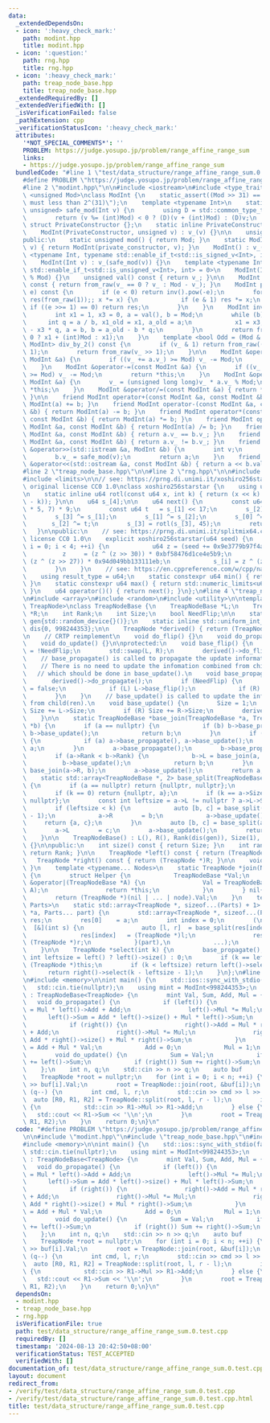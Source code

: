 ```yaml
---
data:
  _extendedDependsOn:
  - icon: ':heavy_check_mark:'
    path: modint.hpp
    title: modint.hpp
  - icon: ':question:'
    path: rng.hpp
    title: rng.hpp
  - icon: ':heavy_check_mark:'
    path: treap_node_base.hpp
    title: treap_node_base.hpp
  _extendedRequiredBy: []
  _extendedVerifiedWith: []
  _isVerificationFailed: false
  _pathExtension: cpp
  _verificationStatusIcon: ':heavy_check_mark:'
  attributes:
    '*NOT_SPECIAL_COMMENTS*': ''
    PROBLEM: https://judge.yosupo.jp/problem/range_affine_range_sum
    links:
    - https://judge.yosupo.jp/problem/range_affine_range_sum
  bundledCode: "#line 1 \"test/data_structure/range_affine_range_sum.0.test.cpp\"\n\
    #define PROBLEM \"https://judge.yosupo.jp/problem/range_affine_range_sum\"\n\n\
    #line 2 \"modint.hpp\"\n\n#include <iostream>\n#include <type_traits>\n\ntemplate\
    \ <unsigned Mod>\nclass ModInt {\n    static_assert((Mod >> 31) == 0, \"`Mod`\
    \ must less than 2^(31)\");\n    template <typename Int>\n    static std::enable_if_t<std::is_integral_v<Int>,\
    \ unsigned> safe_mod(Int v) {\n        using D = std::common_type_t<Int, unsigned>;\n\
    \        return (v %= (int)Mod) < 0 ? (D)(v + (int)Mod) : (D)v;\n    }\n\n   \
    \ struct PrivateConstructor {};\n    static inline PrivateConstructor private_constructor{};\n\
    \    ModInt(PrivateConstructor, unsigned v) : v_(v) {}\n\n    unsigned v_;\n\n\
    public:\n    static unsigned mod() { return Mod; }\n    static ModInt from_raw(unsigned\
    \ v) { return ModInt(private_constructor, v); }\n    ModInt() : v_() {}\n    template\
    \ <typename Int, typename std::enable_if_t<std::is_signed_v<Int>, int> = 0>\n\
    \    ModInt(Int v) : v_(safe_mod(v)) {}\n    template <typename Int, typename\
    \ std::enable_if_t<std::is_unsigned_v<Int>, int> = 0>\n    ModInt(Int v) : v_(v\
    \ % Mod) {}\n    unsigned val() const { return v_; }\n\n    ModInt operator-()\
    \ const { return from_raw(v_ == 0 ? v_ : Mod - v_); }\n    ModInt pow(long long\
    \ e) const {\n        if (e < 0) return inv().pow(-e);\n        for (ModInt x(*this),\
    \ res(from_raw(1));; x *= x) {\n            if (e & 1) res *= x;\n           \
    \ if ((e >>= 1) == 0) return res;\n        }\n    }\n    ModInt inv() const {\n\
    \        int x1 = 1, x3 = 0, a = val(), b = Mod;\n        while (b) {\n      \
    \      int q = a / b, x1_old = x1, a_old = a;\n            x1 = x3, x3 = x1_old\
    \ - x3 * q, a = b, b = a_old - b * q;\n        }\n        return from_raw(x1 <\
    \ 0 ? x1 + (int)Mod : x1);\n    }\n    template <bool Odd = (Mod & 1)>\n    std::enable_if_t<Odd,\
    \ ModInt> div_by_2() const {\n        if (v_ & 1) return from_raw((v_ + Mod) >>\
    \ 1);\n        return from_raw(v_ >> 1);\n    }\n\n    ModInt &operator+=(const\
    \ ModInt &a) {\n        if ((v_ += a.v_) >= Mod) v_ -= Mod;\n        return *this;\n\
    \    }\n    ModInt &operator-=(const ModInt &a) {\n        if ((v_ += Mod - a.v_)\
    \ >= Mod) v_ -= Mod;\n        return *this;\n    }\n    ModInt &operator*=(const\
    \ ModInt &a) {\n        v_ = (unsigned long long)v_ * a.v_ % Mod;\n        return\
    \ *this;\n    }\n    ModInt &operator/=(const ModInt &a) { return *this *= a.inv();\
    \ }\n\n    friend ModInt operator+(const ModInt &a, const ModInt &b) { return\
    \ ModInt(a) += b; }\n    friend ModInt operator-(const ModInt &a, const ModInt\
    \ &b) { return ModInt(a) -= b; }\n    friend ModInt operator*(const ModInt &a,\
    \ const ModInt &b) { return ModInt(a) *= b; }\n    friend ModInt operator/(const\
    \ ModInt &a, const ModInt &b) { return ModInt(a) /= b; }\n    friend bool operator==(const\
    \ ModInt &a, const ModInt &b) { return a.v_ == b.v_; }\n    friend bool operator!=(const\
    \ ModInt &a, const ModInt &b) { return a.v_ != b.v_; }\n    friend std::istream\
    \ &operator>>(std::istream &a, ModInt &b) {\n        int v;\n        a >> v;\n\
    \        b.v_ = safe_mod(v);\n        return a;\n    }\n    friend std::ostream\
    \ &operator<<(std::ostream &a, const ModInt &b) { return a << b.val(); }\n};\n\
    #line 2 \"treap_node_base.hpp\"\n\n#line 2 \"rng.hpp\"\n\n#include <cstdint>\n\
    #include <limits>\n\n// see: https://prng.di.unimi.it/xoshiro256starstar.c\n//\
    \ original license CC0 1.0\nclass xoshiro256starstar {\n    using u64 = std::uint64_t;\n\
    \n    static inline u64 rotl(const u64 x, int k) { return (x << k) | (x >> (64\
    \ - k)); }\n\n    u64 s_[4];\n\n    u64 next() {\n        const u64 res = rotl(s_[1]\
    \ * 5, 7) * 9;\n        const u64 t   = s_[1] << 17;\n        s_[2] ^= s_[0];\n\
    \        s_[3] ^= s_[1];\n        s_[1] ^= s_[2];\n        s_[0] ^= s_[3];\n \
    \       s_[2] ^= t;\n        s_[3] = rotl(s_[3], 45);\n        return res;\n \
    \   }\n\npublic:\n    // see: https://prng.di.unimi.it/splitmix64.c\n    // original\
    \ license CC0 1.0\n    explicit xoshiro256starstar(u64 seed) {\n        for (int\
    \ i = 0; i < 4; ++i) {\n            u64 z = (seed += 0x9e3779b97f4a7c15);\n  \
    \          z     = (z ^ (z >> 30)) * 0xbf58476d1ce4e5b9;\n            z     =\
    \ (z ^ (z >> 27)) * 0x94d049bb133111eb;\n            s_[i] = z ^ (z >> 31);\n\
    \        }\n    }\n    // see: https://en.cppreference.com/w/cpp/named_req/UniformRandomBitGenerator\n\
    \    using result_type = u64;\n    static constexpr u64 min() { return std::numeric_limits<u64>::min();\
    \ }\n    static constexpr u64 max() { return std::numeric_limits<u64>::max();\
    \ }\n    u64 operator()() { return next(); }\n};\n#line 4 \"treap_node_base.hpp\"\
    \n#include <array>\n#include <random>\n#include <utility>\n\ntemplate <typename\
    \ TreapNode>\nclass TreapNodeBase {\n    TreapNodeBase *L;\n    TreapNodeBase\
    \ *R;\n    int Rank;\n    int Size;\n    bool NeedFlip;\n\n    static inline xoshiro256starstar\
    \ gen{std::random_device{}()};\n    static inline std::uniform_int_distribution<int>\
    \ dis{0, 998244353};\n\n    TreapNode *derived() { return (TreapNode *)this; }\n\
    \n    // CRTP reimplement\n    void do_flip() {}\n    void do_propagate() {}\n\
    \    void do_update() {}\n\nprotected:\n    void base_flip() {\n        NeedFlip\
    \ = !NeedFlip;\n        std::swap(L, R);\n        derived()->do_flip();\n    }\n\
    \    // base_propagate() is called to propagate the update information to child(ren).\n\
    \    // There is no need to update the infomation combined from child(ren)\n \
    \   // which should be done in base_update().\n    void base_propagate() {\n \
    \       derived()->do_propagate();\n        if (NeedFlip) {\n            NeedFlip\
    \ = false;\n            if (L) L->base_flip();\n            if (R) R->base_flip();\n\
    \        }\n    }\n    // base_update() is called to update the infomation combined\
    \ from child(ren).\n    void base_update() {\n        Size = 1;\n        if (L)\
    \ Size += L->Size;\n        if (R) Size += R->Size;\n        derived()->do_update();\n\
    \    }\n\n    static TreapNodeBase *base_join(TreapNodeBase *a, TreapNodeBase\
    \ *b) {\n        if (a == nullptr) {\n            if (b) b->base_propagate(),\
    \ b->base_update();\n            return b;\n        }\n        if (b == nullptr)\
    \ {\n            if (a) a->base_propagate(), a->base_update();\n            return\
    \ a;\n        }\n        a->base_propagate();\n        b->base_propagate();\n\
    \        if (a->Rank < b->Rank) {\n            b->L = base_join(a, b->L);\n  \
    \          b->base_update();\n            return b;\n        }\n        a->R =\
    \ base_join(a->R, b);\n        a->base_update();\n        return a;\n    }\n\n\
    \    static std::array<TreapNodeBase *, 2> base_split(TreapNodeBase *a, int k)\
    \ {\n        if (a == nullptr) return {nullptr, nullptr};\n        a->base_propagate();\n\
    \        if (k == 0) return {nullptr, a};\n        if (k == a->Size) return {a,\
    \ nullptr};\n        const int leftsize = a->L != nullptr ? a->L->Size : 0;\n\
    \        if (leftsize < k) {\n            auto [b, c] = base_split(a->R, k - leftsize\
    \ - 1);\n            a->R        = b;\n            a->base_update();\n       \
    \     return {a, c};\n        }\n        auto [b, c] = base_split(a->L, k);\n\
    \        a->L        = c;\n        a->base_update();\n        return {b, a};\n\
    \    }\n\n    TreapNodeBase() : L(), R(), Rank(dis(gen)), Size(1), NeedFlip()\
    \ {}\n\npublic:\n    int size() const { return Size; }\n    int rank() const {\
    \ return Rank; }\n\n    TreapNode *left() const { return (TreapNode *)L; }\n \
    \   TreapNode *right() const { return (TreapNode *)R; }\n\n    void flip() { base_flip();\
    \ }\n    template <typename... Nodes>\n    static TreapNode *join(Nodes... node)\
    \ {\n        struct Helper {\n            TreapNodeBase *Val;\n            Helper\
    \ &operator|(TreapNodeBase *A) {\n                Val = TreapNodeBase::base_join(Val,\
    \ A);\n                return *this;\n            }\n        } nil{nullptr};\n\
    \        return (TreapNode *)(nil | ... | node).Val;\n    }\n    template <typename...\
    \ Parts>\n    static std::array<TreapNode *, sizeof...(Parts) + 1> split(TreapNode\
    \ *a, Parts... part) {\n        std::array<TreapNode *, sizeof...(Parts) + 1>\
    \ res;\n        res[0]    = a;\n        int index = 0;\n        (\n          \
    \  [&](int s) {\n                auto [l, r]  = base_split(res[index], s);\n \
    \               res[index]   = (TreapNode *)l;\n                res[++index] =\
    \ (TreapNode *)r;\n            }(part),\n            ...);\n        return res;\n\
    \    }\n\n    TreapNode *select(int k) {\n        base_propagate();\n        const\
    \ int leftsize = left() ? left()->size() : 0;\n        if (k == leftsize) return\
    \ (TreapNode *)this;\n        if (k < leftsize) return left()->select(k);\n  \
    \      return right()->select(k - leftsize - 1);\n    }\n};\n#line 6 \"test/data_structure/range_affine_range_sum.0.test.cpp\"\
    \n#include <memory>\n\nint main() {\n    std::ios::sync_with_stdio(false);\n \
    \   std::cin.tie(nullptr);\n    using mint = ModInt<998244353>;\n    struct TreapNode\
    \ : TreapNodeBase<TreapNode> {\n        mint Val, Sum, Add, Mul = {1};\n     \
    \   void do_propagate() {\n            if (left()) {\n                left()->Add\
    \ = Mul * left()->Add + Add;\n                left()->Mul *= Mul;\n          \
    \      left()->Sum = Add * left()->size() + Mul * left()->Sum;\n            }\n\
    \            if (right()) {\n                right()->Add = Mul * right()->Add\
    \ + Add;\n                right()->Mul *= Mul;\n                right()->Sum =\
    \ Add * right()->size() + Mul * right()->Sum;\n            }\n            Val\
    \ = Add + Mul * Val;\n            Add = 0;\n            Mul = 1;\n        }\n\
    \        void do_update() {\n            Sum = Val;\n            if (left()) Sum\
    \ += left()->Sum;\n            if (right()) Sum += right()->Sum;\n        }\n\
    \    };\n    int n, q;\n    std::cin >> n >> q;\n    auto buf        = std::make_unique<TreapNode[]>(n);\n\
    \    TreapNode *root = nullptr;\n    for (int i = 0; i < n; ++i) {\n        std::cin\
    \ >> buf[i].Val;\n        root = TreapNode::join(root, &buf[i]);\n    }\n    while\
    \ (q--) {\n        int cmd, l, r;\n        std::cin >> cmd >> l >> r;\n      \
    \  auto [R0, R1, R2] = TreapNode::split(root, l, r - l);\n        if (cmd == 0)\
    \ {\n            std::cin >> R1->Mul >> R1->Add;\n        } else {\n         \
    \   std::cout << R1->Sum << '\\n';\n        }\n        root = TreapNode::join(R0,\
    \ R1, R2);\n    }\n    return 0;\n}\n"
  code: "#define PROBLEM \"https://judge.yosupo.jp/problem/range_affine_range_sum\"\
    \n\n#include \"modint.hpp\"\n#include \"treap_node_base.hpp\"\n#include <iostream>\n\
    #include <memory>\n\nint main() {\n    std::ios::sync_with_stdio(false);\n   \
    \ std::cin.tie(nullptr);\n    using mint = ModInt<998244353>;\n    struct TreapNode\
    \ : TreapNodeBase<TreapNode> {\n        mint Val, Sum, Add, Mul = {1};\n     \
    \   void do_propagate() {\n            if (left()) {\n                left()->Add\
    \ = Mul * left()->Add + Add;\n                left()->Mul *= Mul;\n          \
    \      left()->Sum = Add * left()->size() + Mul * left()->Sum;\n            }\n\
    \            if (right()) {\n                right()->Add = Mul * right()->Add\
    \ + Add;\n                right()->Mul *= Mul;\n                right()->Sum =\
    \ Add * right()->size() + Mul * right()->Sum;\n            }\n            Val\
    \ = Add + Mul * Val;\n            Add = 0;\n            Mul = 1;\n        }\n\
    \        void do_update() {\n            Sum = Val;\n            if (left()) Sum\
    \ += left()->Sum;\n            if (right()) Sum += right()->Sum;\n        }\n\
    \    };\n    int n, q;\n    std::cin >> n >> q;\n    auto buf        = std::make_unique<TreapNode[]>(n);\n\
    \    TreapNode *root = nullptr;\n    for (int i = 0; i < n; ++i) {\n        std::cin\
    \ >> buf[i].Val;\n        root = TreapNode::join(root, &buf[i]);\n    }\n    while\
    \ (q--) {\n        int cmd, l, r;\n        std::cin >> cmd >> l >> r;\n      \
    \  auto [R0, R1, R2] = TreapNode::split(root, l, r - l);\n        if (cmd == 0)\
    \ {\n            std::cin >> R1->Mul >> R1->Add;\n        } else {\n         \
    \   std::cout << R1->Sum << '\\n';\n        }\n        root = TreapNode::join(R0,\
    \ R1, R2);\n    }\n    return 0;\n}\n"
  dependsOn:
  - modint.hpp
  - treap_node_base.hpp
  - rng.hpp
  isVerificationFile: true
  path: test/data_structure/range_affine_range_sum.0.test.cpp
  requiredBy: []
  timestamp: '2024-08-13 20:42:50+08:00'
  verificationStatus: TEST_ACCEPTED
  verifiedWith: []
documentation_of: test/data_structure/range_affine_range_sum.0.test.cpp
layout: document
redirect_from:
- /verify/test/data_structure/range_affine_range_sum.0.test.cpp
- /verify/test/data_structure/range_affine_range_sum.0.test.cpp.html
title: test/data_structure/range_affine_range_sum.0.test.cpp
---
```


